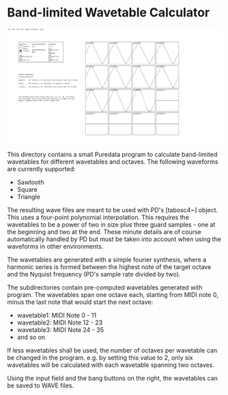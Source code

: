 Band-limited Wavetable Calculator
=================================

![Screenshot](screenshot.png?raw=true "Screenshot of the wavetable generator")

This directory contains a small Puredata program to calculate band-limited
wavetables for different wavetables and octaves. The following waveforms
are currently supported:

 * Sawtooth
 * Square
 * Triangle

The resulting wave files are meant to be used with PD's [tabosc4~] object.
This uses a four-point polynomial interpolation. This requires the wavetables
to be a power of two in size plus three guard samples - one at the beginning
and two at the end. These minute details are of course automatically handled
by PD but must be taken into account when using the waveforms in other
environments.

The wavetables are generated with a simple fourier synthesis, where a harmonic
series is formed between the highest note of the target octave and the Nyquist
frequency (PD's sample rate divided by two).

The subdirectories contain pre-computed wavetables generated with program.
The wavetables span one octave each, starting from MIDI note 0, minus the last
note that would start the next octave:

 * wavetable1: MIDI Note 0 - 11
 * wavetable2: MIDI Note 12 - 23
 * wavetable3: MIDI Note 24 - 35
 * and so on

If less wavetables shall be used, the number of octaves per wavetable can
be changed in the program. e.g. by setting this value to 2, only six wavetables
will be calculated with each wavetable spanning two octaves.

Using the input field and the bang buttons on the right, the wavetables can
be saved to WAVE files.
